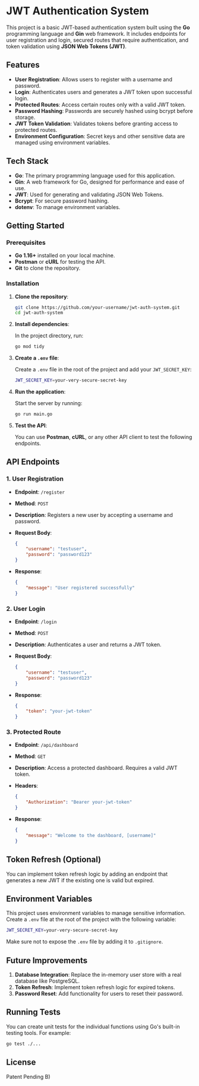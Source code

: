 # JWT Authentication System

This project is a basic JWT-based authentication system built using the **Go** programming language and **Gin** web framework. It includes endpoints for user registration and login, secured routes that require authentication, and token validation using **JSON Web Tokens (JWT)**. 

## Features

- **User Registration**: Allows users to register with a username and password.
- **Login**: Authenticates users and generates a JWT token upon successful login.
- **Protected Routes**: Access certain routes only with a valid JWT token.
- **Password Hashing**: Passwords are securely hashed using bcrypt before storage.
- **JWT Token Validation**: Validates tokens before granting access to protected routes.
- **Environment Configuration**: Secret keys and other sensitive data are managed using environment variables.

## Tech Stack

- **Go**: The primary programming language used for this application.
- **Gin**: A web framework for Go, designed for performance and ease of use.
- **JWT**: Used for generating and validating JSON Web Tokens.
- **Bcrypt**: For secure password hashing.
- **dotenv**: To manage environment variables.

## Getting Started

### Prerequisites

- **Go 1.16+** installed on your local machine.
- **Postman** or **cURL** for testing the API.
- **Git** to clone the repository.

### Installation

1. **Clone the repository**:

    ```bash
    git clone https://github.com/your-username/jwt-auth-system.git
    cd jwt-auth-system
    ```

2. **Install dependencies**:

    In the project directory, run:

    ```bash
    go mod tidy
    ```

3. **Create a `.env` file**:

    Create a `.env` file in the root of the project and add your `JWT_SECRET_KEY`:

    ```bash
    JWT_SECRET_KEY=your-very-secure-secret-key
    ```

4. **Run the application**:

    Start the server by running:

    ```bash
    go run main.go
    ```

5. **Test the API**:

    You can use **Postman**, **cURL**, or any other API client to test the following endpoints.

## API Endpoints

### 1. **User Registration**

- **Endpoint**: `/register`
- **Method**: `POST`
- **Description**: Registers a new user by accepting a username and password.
- **Request Body**:

    ```json
    {
        "username": "testuser",
        "password": "password123"
    }
    ```

- **Response**:

    ```json
    {
        "message": "User registered successfully"
    }
    ```

### 2. **User Login**

- **Endpoint**: `/login`
- **Method**: `POST`
- **Description**: Authenticates a user and returns a JWT token.
- **Request Body**:

    ```json
    {
        "username": "testuser",
        "password": "password123"
    }
    ```

- **Response**:

    ```json
    {
        "token": "your-jwt-token"
    }
    ```

### 3. **Protected Route**

- **Endpoint**: `/api/dashboard`
- **Method**: `GET`
- **Description**: Access a protected dashboard. Requires a valid JWT token.
- **Headers**:

    ```json
    {
        "Authorization": "Bearer your-jwt-token"
    }
    ```

- **Response**:

    ```json
    {
        "message": "Welcome to the dashboard, [username]"
    }
    ```

## Token Refresh (Optional)

You can implement token refresh logic by adding an endpoint that generates a new JWT if the existing one is valid but expired.

## Environment Variables

This project uses environment variables to manage sensitive information. Create a `.env` file at the root of the project with the following variable:

```bash
JWT_SECRET_KEY=your-very-secure-secret-key
```

Make sure not to expose the `.env` file by adding it to `.gitignore`.

## Future Improvements

1. **Database Integration**: Replace the in-memory user store with a real database like PostgreSQL.
2. **Token Refresh**: Implement token refresh logic for expired tokens.
3. **Password Reset**: Add functionality for users to reset their password.

## Running Tests

You can create unit tests for the individual functions using Go's built-in testing tools. For example:

```bash
go test ./...
```

## License
Patent Pending B)
